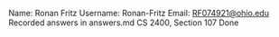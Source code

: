 Name: Ronan Fritz 
Username: Ronan-Fritz
Email: RF074921@ohio.edu
Recorded answers in answers.md
CS 2400, Section 107
Done
